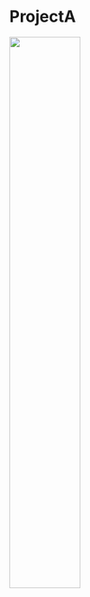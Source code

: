 # ProjectA

[<img src="https://i.ytimg.com/vi/Hc79sDi3f0U/maxresdefault.jpg" width="50%">](https://streamable.com/b7nz4w)
